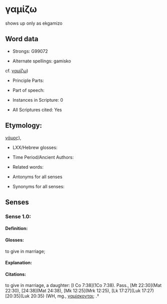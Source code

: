 # γαμίζω
shows up only as ekgamizo

<!-- Status: S2=NeedsEdits -->
<!-- Lexica used for edits:   -->

## Word data

* Strongs: G99072

* Alternate spellings:
gamisko

cf. [γαμίζω]())
* Principle Parts: 


* Part of speech: 


* Instances in Scripture: 0

* All Scriptures cited: Yes

## Etymology: 

[γάμος]()), 

* LXX/Hebrew glosses: 


* Time Period/Ancient Authors: 


* Related words: 

* Antonyms for all senses

* Synonyms for all senses: 


## Senses 


### Sense  1.0: 

#### Definition: 

#### Glosses: 

to give in marriage; 

#### Explanation: 


#### Citations: 

to give in marriage, a daughter: [I Co 7:38](1Co 7:38). Pass., [Mt 22:30](Mat 22:30), [24:38](Mat 24:38), [Mk 12:25](Mrk 12:25), [Lk 17:27](Luk 17:27)  [20:35](Luk 20:35) (WH, mg., [γαμίσκονται](); .†
